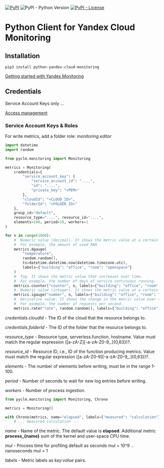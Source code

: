 [![PyPI](https://img.shields.io/pypi/v/python-yandex-cloud-monitoring)](https://pypi.org/project/python-yandex-cloud-monitoring/)
![PyPI - Python Version](https://img.shields.io/pypi/pyversions/python-yandex-cloud-monitoring)
[![PyPI - License](https://img.shields.io/pypi/l/python-yandex-cloud-monitoring)](https://github.com/mcode-cc/python-yandex-cloud-monitoring/blob/main/LICENSE)


# Python Client for Yandex Cloud Monitoring
 


## Installation

    pip3 install python-yandex-cloud-monitoring

[Getting started with Yandex Monitoring](https://cloud.yandex.com/en/docs/monitoring/quickstart)

## Credentials

Service Account Keys only ...

[Access management](https://cloud.yandex.com/en/docs/monitoring/security/)


### Service Account Keys & Roles

For write metrics, add a folder role: _monitoring.editor_

```python
import datetime
import random

from pyclm.monitoring import Monitoring

metrics = Monitoring(
    credentials={
        "service_account_key": {
            "service_account_id": "....",
            "id": "....",
            "private_key": "<PEM>"
        },
        "cloudId": "<CLOUD_ID>",
        "folderId": "<FOLDER_ID>"
    },
    group_id="default",
    resource_type="....", resource_id="....",
    elements=100, period=10, workers=1
)

for n in range(1000):
    #  Numeric value (decimal). It shows the metric value at a certain point in time.
    #  For example, the amount of used RAM
    metrics.dgauge(
        "temperature", 
        random.random(), 
        ts=datetime.datetime.now(datetime.timezone.utc), 
        labels={"building": "office", "room": "openspace"}
    )
    #  Tag. It shows the metric value that increases over time.
    #  For example, the number of days of service continuous running.
    metrics.counter("counter", n, labels={"building": "office", "room": "openspace"})
    #  Numeric value (integer). It shows the metric value at a certain point in time.
    metrics.igauge("number", n, labels={"building": "office", "room": "openspace"})
    #  Derivative value. It shows the change in the metric value over time.
    #  For example, the number of requests per second.
    metrics.rate("rate", random.random(), labels={"building": "office", "room": "openspace"})

```

_credentials.cloudId_ - The ID of the cloud that the resource belongs to.

_credentials.folderId_ - The ID of the folder that the resource belongs to.

_resource_type_ - Resource type, serverless.function, hostname.
Value must match the regular expression ([a-zA-Z][-a-zA-Z0-9_.]{0,63})?.

_resource_id_ - Resource ID, i.e., ID of the function producing metrics.
Value must match the regular expression ([a-zA-Z0-9][-a-zA-Z0-9_.]{0,63})?.

_elements_ - The number of elements before writing, must be in the range 1-100.

_period_ -  Number of seconds to wait for new log entries before writing.

_workers_ - Number of process ingestion.


```python
from pyclm.monitoring import Monitoring, Chrono

metrics = Monitoring()

with Chrono(metrics, name="elapsed", labels={"measured": "calculation"}, mul=10**9):
    # ... measured calculation ...

```

_name_ - Name of the metric. The default value is **elapsed**. Additional metric **process_{name}** sum of the kernel and user-space CPU time.

_mul_ - Process time for profiling default as seconds mul = 10^9 .. nanoseconds mul = 1

_labels_ - Metric labels as _key:value_ pairs.